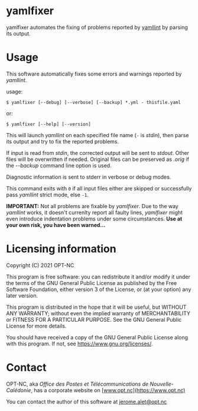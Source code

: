 # yamlfixer
yamlfixer automates the fixing of problems reported by
[yamllint](https://github.com/adrienverge/yamllint) by parsing its
output.

# Usage
This software automatically fixes some errors and warnings reported by
_yamllint_.

usage:

```
$ yamlfixer [--debug] [--verbose] [--backup] *.yml - thisfile.yaml
```

or:

```
$ yamlfixer [--help] [--version]
```

This will launch _yamllint_ on each specified file name (`-` is _stdin_),
then parse its output and try to fix the reported problems.

If input is read from _stdin_, the corrected output will be sent to
_stdout_. Other files will be overwritten if needed. Original files
can be preserved as _.orig_ if the _--backup_ command line option is
used.

Diagnostic information is sent to stderr in verbose or debug modes.

This command exits with `0` if all input files either are skipped or
successfully pass _yamllint_ strict mode, else `-1`.

**IMPORTANT:** Not all problems are fixable by _yamlfixer_. Due to the
way _yamllint_ works, it doesn't currenlty report all faulty lines,
_yamlfixer_ might even introduce indentation problems under some
circumstances.
**Use at your own risk, you have been warned...**

# Licensing information
Copyright (C) 2021 OPT-NC

This program is free software: you can redistribute it and/or modify
it under the terms of the GNU General Public License as published by
the Free Software Foundation, either version 3 of the License, or
(at your option) any later version.

This program is distributed in the hope that it will be useful,
but WITHOUT ANY WARRANTY; without even the implied warranty of
MERCHANTABILITY or FITNESS FOR A PARTICULAR PURPOSE.  See the
GNU General Public License for more details.

You should have received a copy of the GNU General Public License
along with this program.  If not, see <https://www.gnu.org/licenses/>.

# Contact

OPT-NC, aka _Office des Postes et Télécommunications de Nouvelle-Calédonie_,
has a corporate website on [www.opt.nc](https://www.opt.nc)

You can contact the author of this software at
[jerome.alet@opt.nc](mailto:jerome.alet@opt.nc)
